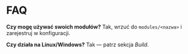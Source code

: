 # FAQ

**Czy mogę używać swoich modułów?** Tak, wrzuć do `modules/<nazwa>` i zarejestruj w konfiguracji.

**Czy działa na Linux/Windows?** Tak — patrz sekcja _Build_.
